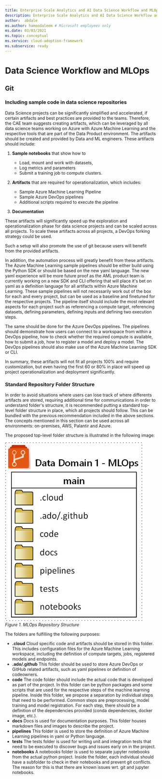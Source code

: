 ```yaml
---
title: Enterprise Scale Analytics and AI Data Science Workflow and MLOps
description: Enterprise Scale Analytics and AI Data Science Workflow and MLOps
author:  abdale
ms.author: hamoodaleem # Microsoft employees only
ms.date: 03/03/2021
ms.topic: conceptual
ms.service: cloud-adoption-framework
ms.subservice: ready
---
```


# Data Science Workflow and MLOps

## Git

### Including sample code in data science repositories

Data Science projects can be significantly simplified and accelerated, if certain artifacts and best practices are provided to the teams. Therefore, the CAE team suggests creating artifacts, which can be leveraged by all data science teams working on Azure with Azure Machine Learning and the respective tools that are part of the Data Product environment. The artifacts should be created and provided by Data and ML engineers. These artifacts should include:

1. **Sample notebooks** that show how to

    - Load, mount and work with datasets,
    - Log metrics and parameters
    - Submit a training job to compute clusters.

1. **Artifacts** that are required for operationalization, which includes:

    - Sample Azure Machine Learning Pipeline
    - Sample Azure DevOps pipelines
    - Additional scripts required to execute the pipeline

1. **Documentation**

These artifacts will significantly speed up the exploration and operationalization phase for data science projects and can be scaled across all projects. To scale these artifacts across all projects, a DevOps forking strategy could be used.

Such a setup will also promote the use of git because users will benefit from the provided artifacts.

In addition, the automation process will greatly benefit from these artifacts. The Azure Machine Learning sample pipelines should be either build using the Python SDK or should be based on the new yaml language. The new yaml experience will be more future proof as the AML product team is currently working on a new SDK and CLI offering that will place it's bet on yaml as a definition language for all artifacts within Azure Machine Learning. These sample pipelines will not necessarily work out of the box for each and every project, but can be used as a baseline and finetuned for the respective projects. The pipeline itself should include the most relevant aspects for each project such as referencing a compute target, referencing datasets, defining parameters, defining inputs and defining two execution steps.

The same should be done for the Azure DevOps pipelines. The pipelines should demonstrate how users can connect to a workspace from within a DevOps pipeline, how to check whether the required compute is available, how to submit a job, how to register a model and deploy a model. The DevOps pipelines should also make use of the Azure Machine Learning SDK or CLI.

In summary, these artifacts will not fit all projects 100% and require customization, but even having the first 60 or 80% in place will speed up project operationalization and deployment significantly.

### Standard Repository Folder Structure

In order to avoid situations where users can lose track of where differents artifacts are stored, requiring additional time for communications in order to understand folder's structure, it is recommended putting a standard top-level folder structure in place, which all projects should follow. This can be bundled with the previous recommendation included in the above sections.
The concepts mentioned in this section can be used across all environments: on-premises, AWS, Palantir and Azure.

The proposed top-level folder structure is illustrated in the following image:

![MLOps Repository Structure](./images/repository-structure.png)
*Figure 1. MLOps Repository Structure*

The folders are fulfilling the following purposes:

- **.cloud**
Cloud specific code and artifacts should be stored in this folder. This includes configuration files for the Azure Machine Learning workspace, including the definition of compute targets, jobs, registered models and endpoints.
- **.ado/.github**
This folder should be used to store Azure DevOps or GitHub related artifacts, such as yaml pipelines or definition of codeowners.
- **code**
The code folder should include the actual code that is developed as part of the project. In this folder can be python packages and some scripts that are used for the respective steps of the machine learning pipeline. Inside this folder, we propose a separation by individual steps that need to be performed. Common steps are preprocessing, model training and model registration. For each step, there should be a definition of the dependencies provided (conda dependencies, docker image, etc.).
- **docs**
Docs is used for documentation purposes. This folder houses markdown files and images to describe the project.
- **pipelines**
This folder is used to store the definition of Azure Machine Learning pipelines in yaml or Python language.
- **tests**
The tests folder is used for writing unit and integration tests that need to be executed to discover bugs and issues early on in the project.
- **notebooks**
A notebooks folder is used to separate jupyter notebooks from the actual python project. Inside the folder, each individual should have a subfolder to check in their notebooks and prevent git conflicts. The reason for this is that there are known issues wrt. git and jupyter notebooks.
